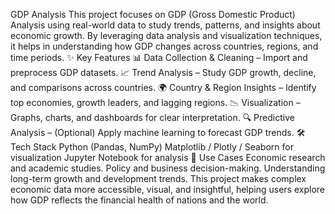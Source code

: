 GDP Analysis
This project focuses on GDP (Gross Domestic Product) Analysis using real-world data to study trends, patterns, and insights about economic growth. By leveraging data analysis and visualization techniques, it helps in understanding how GDP changes across countries, regions, and time periods.
✨ Key Features
📊 Data Collection & Cleaning – Import and preprocess GDP datasets.
📈 Trend Analysis – Study GDP growth, decline, and comparisons across countries.
🌍 Country & Region Insights – Identify top economies, growth leaders, and lagging regions.
📉 Visualization – Graphs, charts, and dashboards for clear interpretation.
🔍 Predictive Analysis – (Optional) Apply machine learning to forecast GDP trends.
🛠️ Tech Stack
Python (Pandas, NumPy)
Matplotlib / Plotly / Seaborn for visualization
Jupyter Notebook for analysis
🌟 Use Cases
Economic research and academic studies.
Policy and business decision-making.
Understanding long-term growth and development trends.
This project makes complex economic data more accessible, visual, and insightful, helping users explore how GDP reflects the financial health of nations and the world.
